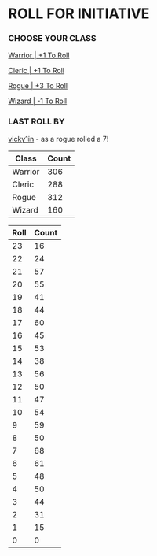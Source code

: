 # ROLL FOR INITIATIVE
### CHOOSE YOUR CLASS

[Warrior | +1 To Roll](https://github.com/benjaminsampica/benjaminsampica/issues/new?title=roll%7Cwarrior&body=Just+click+%27Submit+new+issue%27.)

[Cleric | +1 To Roll](https://github.com/benjaminsampica/benjaminsampica/issues/new?title=roll%7Ccleric&body=Just+click+%27Submit+new+issue%27.)

[Rogue | +3 To Roll](https://github.com/benjaminsampica/benjaminsampica/issues/new?title=roll%7Crogue&body=Just+click+%27Submit+new+issue%27.)

[Wizard | -1 To Roll](https://github.com/benjaminsampica/benjaminsampica/issues/new?title=roll%7Cwizard&body=Just+click+%27Submit+new+issue%27.)
### LAST ROLL BY
[vicky1in](https://www.github.com/vicky1in) - as a rogue rolled a 7!

|Class|Count|
|-|-|
|Warrior|306|
|Cleric|288|
|Rogue|312|
|Wizard|160|

|Roll|Count|
|-|-|
|23|16
|22|24
|21|57
|20|55
|19|41
|18|44
|17|60
|16|45
|15|53
|14|38
|13|56
|12|50
|11|47
|10|54
|9|59
|8|50
|7|68
|6|61
|5|48
|4|50
|3|44
|2|31
|1|15
|0|0
